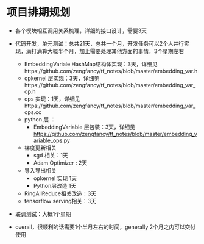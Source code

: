 

# 项目排期规划
* 各个模块相互调用关系梳理，详细的接口设计，需要3天
* 代码开发，单元测试：总共21天，总共一个月，开发任务可以2个人并行实现，满打满算大概半个月，加上需要处理其他方面的事情，3个星期左右
  + EmbeddingVariale HashMap结构体实现：3天，详细见https://github.com/zengfancy/tf_notes/blob/master/embedding_var.h
  + opkernel 层实现：3天，详细见https://github.com/zengfancy/tf_notes/blob/master/embedding_var_op.h
  + ops 实现：1天，详细见https://github.com/zengfancy/tf_notes/blob/master/embedding_var_ops.cc
  + python 层 ：
    - EmbeddingVariable 层包装：3天，详细见 https://github.com/zengfancy/tf_notes/blob/master/embedding_variable_ops.py
  + 梯度更新相关
    - sgd 相关：1天
    - Adam Optimizer : 2天
  + 导入导出相关
    - opkernel 实现 1天
    - Python层改造 1天
  + RingAllReduce相关改造：3天
  + tensorflow serving相关：3天

* 联调测试：大概1个星期
* overall，很顺利的话需要1个半月左右的时间，generally 2个月之内可以交付使用
